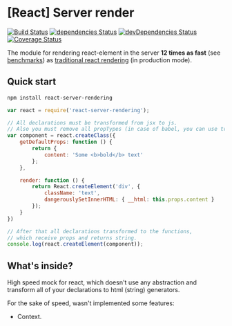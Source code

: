 # [React] Server render

[![Build Status](https://travis-ci.org/alt-j/react-server.svg?branch=master)](https://travis-ci.org/alt-j/react-server)
[![dependencies Status](https://david-dm.org/alt-j/react-server/status.svg)](https://david-dm.org/alt-j/react-server)
[![devDependencies Status](https://david-dm.org/alt-j/react-server/dev-status.svg)](https://david-dm.org/alt-j/react-server?type=dev)
[![Coverage Status](https://coveralls.io/repos/github/alt-j/react-server/badge.svg?branch=master)](https://coveralls.io/github/alt-j/react-server?branch=master)

The module for rendering react-element in the server **12 times as fast** (see [benchmarks](https://github.com/alt-j/react-server-benchmark)) as [traditional react rendering](https://facebook.github.io/react/docs/environments.html) (in production mode).

## Quick start
```sh
npm install react-server-rendering
```

```js
var react = require('react-server-rendering');

// All declarations must be transformed from jsx to js.
// Also you must remove all propTypes (in case of babel, you can use transform-react-remove-prop-types).
var component = react.createClass({
    getDefaultProps: function () {
        return {
            content: 'Some <b>bold</b> text'
        };
    },

    render: function () {
        return React.createElement('div', {
            className: 'text',
            dangerouslySetInnerHTML: { __html: this.props.content }
        });
    }
})

// After that all declarations transformed to the functions,
// which receive props and returns string.
console.log(react.createElement(component));
```


## What's inside?
High speed mock for react, which doesn't use any abstraction and transform all of your declarations to html (string) generators.

For the sake of speed, wasn't implemented some features:
- Context.
